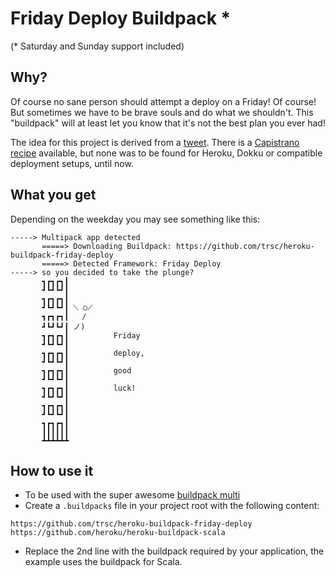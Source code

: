 Friday Deploy Buildpack *
=========================
(* Saturday and Sunday support included)

## Why?
Of course no sane person should attempt a deploy on a Friday! Of course! But sometimes we have to be brave souls and do what we shouldn't. This "buildpack" will at least let you know that it's not the best plan you ever had!

The idea for this project is derived from a [tweet](https://twitter.com/yurykusik/status/556064634525204481). There is a [Capistrano recipe](https://github.com/marshall-lee/capistrano-friday) available, but none was to be found for Heroku, Dokku or compatible deployment setups, until now.

## What you get
Depending on the weekday you may see something like this:
```
-----> Multipack app detected
       =====> Downloading Buildpack: https://github.com/trsc/heroku-buildpack-friday-deploy
       =====> Detected Framework: Friday Deploy
-----> so you decided to take the plunge?
       ┓┏┓┏┓┃
       ┛┗┛┗┛┃
       ┓┏┓┏┓┃
       ┛┗┛┗┛┃ ⟍ ○⟋
       ┓┏┓┏┓┃   ∕
       ┛┗┛┗┛┃ ノ)
       ┓┏┓┏┓┃          Friday
       ┛┗┛┗┛┃
       ┓┏┓┏┓┃          deploy,
       ┛┗┛┗┛┃
       ┓┏┓┏┓┃          good
       ┛┗┛┗┛┃
       ┓┏┓┏┓┃          luck!
       ┛┗┛┗┛┃
       ┓┏┓┏┓┃
       ┛┗┛┗┛┃
       ┓┏┓┏┓┃
       ┃┃┃┃┃┃
       ┻┻┻┻┻┻
```

## How to use it
* To be used with the super awesome [buildpack multi](https://github.com/ddollar/heroku-buildpack-multi)
* Create a `.buildpacks` file in your project root with the following content:
```
https://github.com/trsc/heroku-buildpack-friday-deploy
https://github.com/heroku/heroku-buildpack-scala
```
* Replace the 2nd line with the buildpack required by your application, the example uses the buildpack for Scala.

